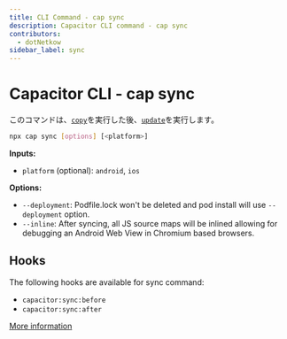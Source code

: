 ```yaml
---
title: CLI Command - cap sync
description: Capacitor CLI command - cap sync
contributors:
  - dotNetkow
sidebar_label: sync
---
```


# Capacitor CLI - cap sync

このコマンドは、[`copy`](/docs/cli/copy)を実行した後、[`update`](/docs/cli/update)を実行します。

```bash
npx cap sync [options] [<platform>]
```

<strong>Inputs:</strong>

- `platform` (optional): `android`, `ios`

<strong>Options:</strong>

- `--deployment`: Podfile.lock won't be deleted and pod install will use `--deployment` option.
- `--inline`: After syncing, all JS source maps will be inlined allowing for debugging an Android Web View in Chromium based browsers.

## Hooks

The following hooks are available for sync command:

- `capacitor:sync:before`
- `capacitor:sync:after`

[More information](hooks)
